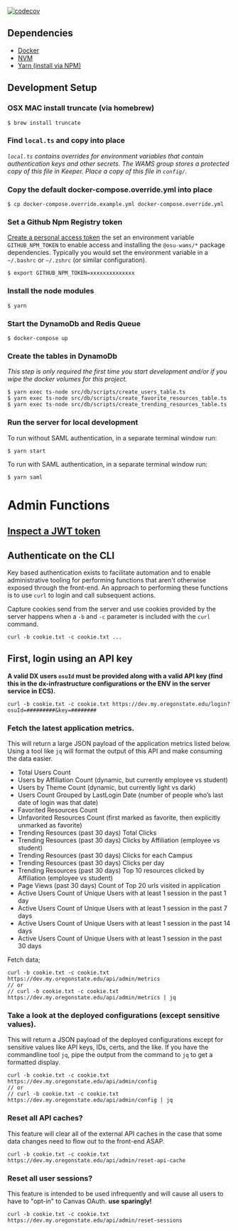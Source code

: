 [![codecov](https://codecov.io/gh/osu-wams/dx-server/branch/master/graph/badge.svg)](https://codecov.io/gh/osu-wams/dx-server)

## Dependencies

- [Docker](https://docs.docker.com/install/)
- [NVM](https://github.com/nvm-sh/nvm#installation-and-update)
- [Yarn (install via NPM)](https://yarnpkg.com/en/docs/install#alternatives-stable)

## Development Setup

### OSX MAC install truncate (via homebrew)

    $ brew install truncate

### Find `local.ts` and copy into place

_`local.ts` contains overrides for environment variables that contain authentication keys and other secrets. The WAMS group stores a protected copy of this file in Keeper. Place a copy of this file in `config/`._

### Copy the default docker-compose.override.yml into place

    $ cp docker-compose.override.example.yml docker-compose.override.yml

### Set a Github Npm Registry token

[Create a personal access token](https://help.github.com/en/github/managing-packages-with-github-packages/configuring-npm-for-use-with-github-packages#authenticating-with-a-personal-access-token) the set an environment variable `GITHUB_NPM_TOKEN` to enable access and installing the `@osu-wams/*` package dependencies. Typically you would set the environment variable in a `~/.bashrc` or `~/.zshrc` (or similar configuration).

    $ export GITHUB_NPM_TOKEN=xxxxxxxxxxxxxx

### Install the node modules

    $ yarn

### Start the DynamoDb and Redis Queue

    $ docker-compose up

### Create the tables in DynamoDb

_This step is only required the first time you start development and/or if you wipe the docker volumes for this project._

    $ yarn exec ts-node src/db/scripts/create_users_table.ts
    $ yarn exec ts-node src/db/scripts/create_favorite_resources_table.ts
    $ yarn exec ts-node src/db/scripts/create_trending_resources_table.ts

### Run the server for local development

To run without SAML authentication, in a separate terminal window run:

    $ yarn start

To run with SAML authentication, in a separate terminal window run:

    $ yarn saml

# Admin Functions

## [Inspect a JWT token](support/README.md)

## Authenticate on the CLI

Key based authentication exists to facilitate automation and to enable administrative
tooling for performing functions that aren't otherwise exposed through the front-end. An
approach to performing these functions is to use `curl` to login and call subsequent actions.

Capture cookies send from the server and use cookies provided by the server happens when a `-b` and `-c` parameter is included with the `curl` command.

`curl -b cookie.txt -c cookie.txt ...`

## First, login using an API key

**A valid DX users `osuId` must be provided along with a valid API key (find this in the dx-infrastructure configurations or the ENV in the server service in ECS).**

    curl -b cookie.txt -c cookie.txt https://dev.my.oregonstate.edu/login?osuId=#########&key=########

### Fetch the latest application metrics.

This will return a large JSON payload of the application metrics listed below. Using a tool like
`jq` will format the output of this API and make consuming the data easier.

- Total Users Count
- Users by Affiliation Count (dynamic, but currently employee vs student)
- Users by Theme Count (dynamic, but currently light vs dark)
- Users Count Grouped by LastLogin Date (number of people who’s last date of login was that date)
- Favorited Resources Count
- Unfavorited Resources Count (first marked as favorite, then explicitly unmarked as favorite)
- Trending Resources (past 30 days) Total Clicks
- Trending Resources (past 30 days) Clicks by Affiliation (employee vs student)
- Trending Resources (past 30 days) Clicks for each Campus
- Trending Resources (past 30 days) Clicks per day
- Trending Resources (past 30 days) Top 10 resources clicked by Affiliation (employee vs student)
- Page Views (past 30 days) Count of Top 20 urls visited in application
- Active Users Count of Unique Users with at least 1 session in the past 1 day
- Active Users Count of Unique Users with at least 1 session in the past 7 days
- Active Users Count of Unique Users with at least 1 session in the past 14 days
- Active Users Count of Unique Users with at least 1 session in the past 30 days

Fetch data;

    curl -b cookie.txt -c cookie.txt https://dev.my.oregonstate.edu/api/admin/metrics
    // or
    // curl -b cookie.txt -c cookie.txt https://dev.my.oregonstate.edu/api/admin/metrics | jq

### Take a look at the deployed configurations (except sensitive values).

This will return a JSON payload of the deployed configurations except for sensitive values like API keys, IDs, certs, and the like. If you have the commandline
tool `jq`, pipe the output from the command to `jq` to get a formatted display.

    curl -b cookie.txt -c cookie.txt https://dev.my.oregonstate.edu/api/admin/config
    // or
    // curl -b cookie.txt -c cookie.txt https://dev.my.oregonstate.edu/api/admin/config | jq

### Reset all API caches?

This feature will clear all of the external API caches in the case that some data changes need to flow out to the front-end ASAP.

    curl -b cookie.txt -c cookie.txt https://dev.my.oregonstate.edu/api/admin/reset-api-cache

### Reset all user sessions?

This feature is intended to be used infrequently and will cause all users to have to "opt-in" to Canvas OAuth. **use sparingly!**

    curl -b cookie.txt -c cookie.txt https://dev.my.oregonstate.edu/api/admin/reset-sessions
